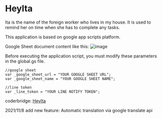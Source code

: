 # HeyIta
Ita is the name of the foreign worker who lives in my house. It is used to remind her on time when she has to complete any tasks.

This application is based on google app scripts platform.

Google Sheet document content like this:
![image](https://user-images.githubusercontent.com/6059266/140682037-4ca27a9d-8da2-4747-9294-9ffb6a6080a7.png)

Before executing the application script, you must modify these parameters in the global.gs file.

```
//google sheet
var _google_sheet_url = "YOUR GOOGLE SHEET URL";
var _google_sheet_name = "YOUR GOOGLE SHEET NAME";

//line token
var _line_token = "YOUR LINE NOTIFY TOKEN";
```

coderbridge: [HeyIta](https://ericapppool.coderbridge.io/2021/11/05/hey-ita/)

2021/11/8 add new feature:
Automatic translation via google translate api
